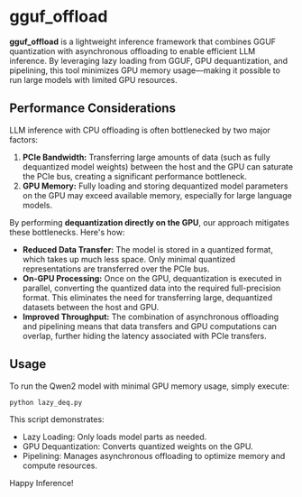 # gguf_offload

**gguf_offload** is a lightweight inference framework that combines GGUF quantization with asynchronous offloading to enable efficient LLM inference. By leveraging lazy loading from GGUF, GPU dequantization, and pipelining, this tool minimizes GPU memory usage—making it possible to run large models with limited GPU resources.

## Performance Considerations

LLM inference with CPU offloading is often bottlenecked by two major factors:

1. **PCIe Bandwidth:** Transferring large amounts of data (such as fully dequantized model weights) between the host and the GPU can saturate the PCIe bus, creating a significant performance bottleneck.
2. **GPU Memory:** Fully loading and storing dequantized model parameters on the GPU may exceed available memory, especially for large language models.

By performing **dequantization directly on the GPU**, our approach mitigates these bottlenecks. Here's how:

- **Reduced Data Transfer:** The model is stored in a quantized format, which takes up much less space. Only minimal quantized representations are transferred over the PCIe bus.
- **On-GPU Processing:** Once on the GPU, dequantization is executed in parallel, converting the quantized data into the required full-precision format. This eliminates the need for transferring large, dequantized datasets between the host and GPU.
- **Improved Throughput:** The combination of asynchronous offloading and pipelining means that data transfers and GPU computations can overlap, further hiding the latency associated with PCIe transfers.

## Usage

To run the Qwen2 model with minimal GPU memory usage, simply execute:
```bash
python lazy_deq.py
```
This script demonstrates:

- Lazy Loading: Only loads model parts as needed.
- GPU Dequantization: Converts quantized weights on the GPU.
- Pipelining: Manages asynchronous offloading to optimize memory and compute resources.

Happy Inference!
